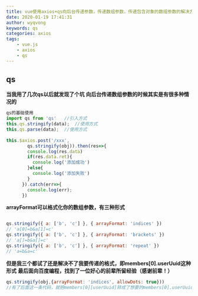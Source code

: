 ```yaml
---
title: vue使用axios+qs向后台传递参数，传递数组参数，传递包含对象的数组参数的解决方法
date: 2020-01-19 17:41:31
author: wyqvong
keywords: qs
categories: axios
tags:
    - vue.js
    - axios
    - qs
---
```

## qs
**当我用了几次qs以后就发现了个坑**
**向后台传递数组参数的时候其实是有很多种情况的**
```js
qs的基础使用
import qs from 'qs'   //引入方式
this.qs.stringify(data);  //使用方式
this.qs.parse(data);  //使用方式
 
this.$axios.post('/xxx',
        qs.stringify(obj)).then(res=>{
        console.log(res.data)
        if(res.data.ret){
          console.log('添加成功')
        }else{
          console.log('添加失败')
        }
      }).catch(err=>{
        console.log(err);
      })
```

**arrayFormat可以格式化你的数组参数，有三种形式**

```js

qs.stringify({ a: ['b', 'c'] }, { arrayFormat: 'indices' })
// 'a[0]=b&a[1]=c'
qs.stringify({ a: ['b', 'c'] }, { arrayFormat: 'brackets' })
// 'a[]=b&a[]=c'
qs.stringify({ a: ['b', 'c'] }, { arrayFormat: 'repeat' })
// 'a=b&a=c'

```
**但是我三个都试了还是解决不了我要传递的格式，即members[0].userUuid这种形式**
**最后面向百度编程，找到了一位好心的前辈所留经验（感谢前辈！）**

```javascript
qs.stringify(obj,{arrayFormat: 'indices', allowDots: true}))
//有了后面这一条代码，就把members[0][userUuid]转成了想要的members[0].userUuid
```
